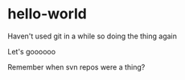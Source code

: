# hello-world
Haven't used git in a while so doing the thing again

Let's goooooo

Remember when svn repos were a thing?
